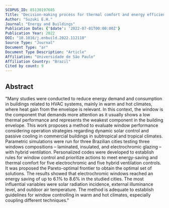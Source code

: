 ```yaml
---
SCOPUS_ID: 85130197685
Title: "Decision-making process for thermal comfort and energy efficiency optimization coupling smart-window and natural ventilation in the warm and hot climates"
Author: "Suzuki E.H."
Journal: "Energy and Buildings"
Publication Date: {'$date': '2022-07-01T00:00:00Z'}
Publication Year: 2022
DOI: "10.1016/j.enbuild.2022.112110"
Source Type: "Journal"
Document Type: "ar"
Document Type Description: "Article"
Affiliation: "Universidade de São Paulo"
Affiliation Country: "Brazil"
Cited by count: 9
---
```


## Abstract
"Many studies were conducted to reduce energy demand and consumption in buildings related to HVAC systems, mainly in warm and hot climates, where heat gain from the envelope is relevant. In this context, the window is the component that demands more attention as it usually shows a low thermal performance and represents the weakest component in the building envelope. This work proposes a method to evaluate window performance considering operation strategies regarding dynamic solar control and passive cooling in commercial buildings in subtropical and tropical climates. Parametric simulations were run for three Brazilian cities testing three windows compositions – laminated, insulated, and electrochromic glazing – with hybrid ventilation. Personalized codes were developed to establish rules for window control and prioritize actions to meet energy-saving and thermal comfort for five electrochromic and five hybrid ventilation controls. It was proposed the Pareto-optimal frontier to obtain the optimal set of solutions. The results showed that electrochromic windows reached an energy saving of up to 6.1% to 8.6% in the studied cities. The most influential variables were solar radiation incidence, external illuminance level, and outdoor air temperature. The method is adequate to establish guidelines for window controlling in warm and hot climates, especially coupling different techniques."
